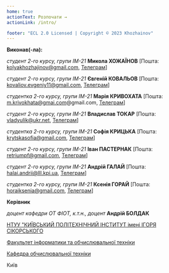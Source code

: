 ```yaml
---
home: true
actionText: Розпочати →
actionLink: /intro/

footer: "ECL 2.0 Licensed | Copyright © 2023 Khozhainov"
---
```



**Виконав(-ла):** 

*студент 2-го курсу, групи ІМ-21*<span padding-right:5em></span> **Микола ХОЖАЇНОВ** [Пошта: kolyakhozhajinov@gmail.com, [Телеграм](https://t.me/Ilonovay)]

*студент 2-го курсу, групи ІМ-21*<span padding-right:5em></span> **Євгеній КОВАЛЬОВ** [Пошта: kovaliov.evgeniy11@gmail.com, [Телеграм](https://t.me/zhkvill)]

*студентка 2-го курсу, групи ІМ-21*<span padding-right:5em></span> **Марія КРИВОХАТА** [Пошта: m.krivokhata@gmai.com@gmail.com, [Телеграм](https://t.me/marii44ka)]

*студент 2-го курсу, групи ІМ-21*<span padding-right:5em></span> **Владислав ТОКАР** [Пошта: vladyulik@ukr.net, [Телеграм](https://t.me/vladjubra)]

*студентка 2-го курсу, групи ІМ-21*<span padding-right:5em></span> **Софія КРИЦЬКА** [Пошта: krytskasofia@gmail.com, [Телеграм](https://t.me/sonakrrr)]

*студент 2-го курсу, групи ІМ-21*<span padding-right:5em></span> **Іван ПАСТЕРНАК** [Пошта: retriumpf@gmail.com, [Телеграм](https://t.me/ipassternak)]

*студент 2-го курсу, групи ІМ-21*<span padding-right:5em></span> **Андрій ГАЛАЙ** [Пошта: halai.andrii@lll.kpi.ua, [Телеграм](https://t.me/lllandrewlll)]

*студентка 2-го курсу, групи ІМ-21*<span padding-right:5em></span> **Ксенія ГОРАЙ** [Пошта: horaiksenia@gmail.com, [Телеграм](https://t.me/KseniiaHorai)]

**Керівник**

*доцент кафедри ОТ ФІОТ, к.т.н., доцент*<span padding-right:5em></span> **Андрій БОЛДАК** 

[НТУУ "КИЇВСЬКИЙ ПОЛІТЕХНІЧНИЙ ІНСТИТУТ імені ІГОРЯ СІКОРСЬКОГО](https://kpi.ua/)

[Факультет інформатики та обчислювальної техніки](https://fiot.kpi.ua/)

[Кафедра обчислювальної техніки](https://comsys.kpi.ua/)

Київ
